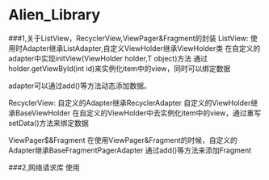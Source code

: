 # Alien_Library
###1,关于ListView，RecyclerView,ViewPager&Fragment的封装
ListView:
使用时Adapter继承ListAdapter,自定义ViewHolder继承ViewHolder类
在自定义的adapter中实现initView(ViewHolder holder,T object)方法
通过holder.getViewById(int id)来实例化item中的view，同时可以绑定数据

adapter可以通过add()等方法动态添加数据。

RecyclerView:
自定义的Adapter继承RecyclerAdapter
自定义的ViewHolder继承BaseViewHolder
在自定义的ViewHolder中去实例化item中的view，通过重写setData()方法来绑定数据

ViewPager$&Fragment
在使用ViewPager&Fragment的时候，自定义的Adapter继承BaseFragmentPagerAdapter
通过add()等方法来添加Fragment

###2,网络请求库
使用
